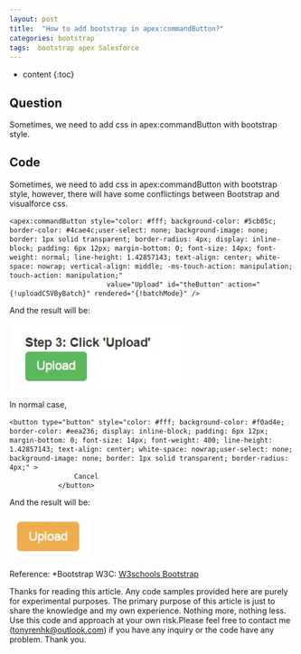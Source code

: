 ```yaml
---
layout: post
title:  "How to add bootstrap in apex:commandButton?"
categories: bootstrap
tags:  bootstrap apex Salesforce
---
```

* content
{:toc}


## Question

Sometimes, we need to add css in apex:commandButton with bootstrap style.






## Code

Sometimes, we need to add css in apex:commandButton with bootstrap style, however, there will have some conflictings between Bootstrap and visualforce css.

```
<apex:commandButton style="color: #fff; background-color: #5cb85c; border-color: #4cae4c;user-select: none; background-image: none; border: 1px solid transparent; border-radius: 4px; display: inline-block; padding: 6px 12px; margin-bottom: 0; font-size: 14px; font-weight: normal; line-height: 1.42857143; text-align: center; white-space: nowrap; vertical-align: middle; -ms-touch-action: manipulation; touch-action: manipulation;" 
                        value="Upload" id="theButton" action="{!uploadCSVByBatch}" rendered="{!batchMode}" />  
```
And the result will be:

![alt tag](https://raw.githubusercontent.com/TonyRenHK/TonyRen/master/Img/B/2017-03-06-How-to-add-bootstrap-in-apex-commandButton.JPG)

In normal case,


```
<button type="button" style="color: #fff; background-color: #f0ad4e; border-color: #eea236; display: inline-block; padding: 6px 12px; margin-bottom: 0; font-size: 14px; font-weight: 400; line-height: 1.42857143; text-align: center; white-space: nowrap;user-select: none; background-image: none; border: 1px solid transparent; border-radius: 4px;" > 
                Cancel 
            </button> 
```
And the result will be:

![alt tag](https://raw.githubusercontent.com/TonyRenHK/TonyRen/master/Img/B/2017-03-06-How-to-add-bootstrap-in-apex-commandButton2.JPG)





Reference:
  *Bootstrap W3C: [W3schools Bootstrap](https://www.w3schools.com/bootstrap/)
  

Thanks for reading this article. Any code samples provided here are purely for experimental purposes. The primary purpose of this article is just to share the knowledge and my own experience. Nothing more, nothing less. Use this code and approach at your own risk.Please feel free to contact me (tonyrenhk@outlook.com) if you have any inquiry or the code have any problem. Thank you.
